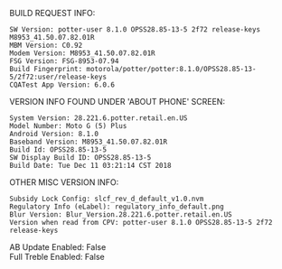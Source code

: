 BUILD REQUEST INFO:

	SW Version: potter-user 8.1.0 OPSS28.85-13-5 2f72 release-keys M8953_41.50.07.82.01R
	MBM Version: C0.92
	Modem Version: M8953_41.50.07.82.01R
	FSG Version: FSG-8953-07.94
	Build Fingerprint: motorola/potter/potter:8.1.0/OPSS28.85-13-5/2f72:user/release-keys
	CQATest App Version: 6.0.6

VERSION INFO FOUND UNDER 'ABOUT PHONE' SCREEN:

	System Version: 28.221.6.potter.retail.en.US
	Model Number: Moto G (5) Plus
	Android Version: 8.1.0
	Baseband Version: M8953_41.50.07.82.01R
	Build Id: OPSS28.85-13-5
	SW Display Build ID: OPSS28.85-13-5
	Build Date: Tue Dec 11 03:21:14 CST 2018

OTHER MISC VERSION INFO:

	Subsidy Lock Config: slcf_rev_d_default_v1.0.nvm
	Regulatory Info (eLabel): regulatory_info_default.png
	Blur Version: Blur_Version.28.221.6.potter.retail.en.US
	Version when read from CPV: potter-user 8.1.0 OPSS28.85-13-5 2f72 release-keys

AB Update Enabled: False  
Full Treble Enabled: False
